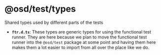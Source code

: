 # @osd/test/types

Shared types used by different parts of the tests

 - **`ftr.d.ts`**: These types are generic types for using the functional test runner. They are here because we plan to move the functional test runner into the `@osd/test` package at some point and having them here makes them a lot easier to import from all over the place like we do.